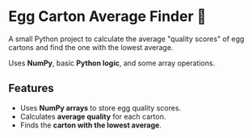 # Egg Carton Average Finder 🥚

A small Python project to calculate the average "quality scores" of egg cartons and find the one with the lowest average.  

Uses **NumPy**, basic **Python logic**, and some array operations.  

## Features
- Uses **NumPy arrays** to store egg quality scores.
- Calculates **average quality** for each carton.
- Finds the **carton with the lowest average**.
